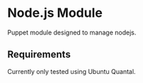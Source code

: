 # Node.js Module

Puppet module designed to manage nodejs.

## Requirements

Currently only tested using Ubuntu Quantal.
